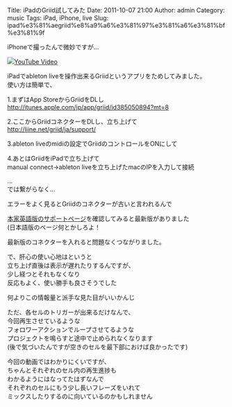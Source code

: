 Title: iPadのGriid試してみた
Date: 2011-10-07 21:00
Author: admin
Category: music
Tags: iPad, iPhone, live
Slug: ipad%e3%81%aegriid%e8%a9%a6%e3%81%97%e3%81%a6%e3%81%bf%e3%81%9f

iPhoneで撮ったんで微妙ですが…  

<object type="application/x-shockwave-flash" data="http://www.youtube.com/v/wNdTP61b3KA" width="400" height="300"><param name="movie" value="http://www.youtube.com/v/wNdTP61b3KA"></param><param name="quality" value="high"></param><param name="allowFullScreen" value="true"></param><!-- Fallback content -->[![](http://img.youtube.com/vi/wNdTP61b3KA/0.jpg)YouTube
Video](http://www.youtube.com/watch?v=wNdTP61b3KA)</object>

iPadでableton liveを操作出来るGriidというアプリをためしてみました。  
使い方は簡単で、

1.まずはApp StoreからGriidをDLし  
<http://itunes.apple.com/jp/app/griid/id385050894?mt=8>

2.ここからGriidコネクターをDLし、立ち上げて  
<http://liine.net/griid/ja/support/>

3.ableton liveのmidiの設定でGriidのコントロールをONにして

4.あとはGriidをiPadで立ち上げて  
manual connect→ableton liveを立ち上げたmacのIPを入力して接続

…  
では繋がらなく…

エラーをよく見るとGriidのコネクターが古いと言われるんで  

[本家英語版のサポートページ](http://liine.net/en/support/)を確認してみると最新版がありました  
(日本語版のページ何とかしろよ！

最新版のコネクターを入れると問題なくつながりました。

で、肝心の使い心地はというと  
立ち上げ直後は表示が遅れたりするんですが、  
少し経つとそれもなくなり  
反応もよく、使い勝手も良さそうでした

何よりこの情報量と派手な見た目がいいかんじ

ただ、各セルのトリガーが出来るだけなんで、  
今回再生させているような  
フォロワーアクションでループさせてるような  
プロジェクトを鳴らすと途中で止められなくなります  
(後で気づいたんですが空きのセルを最下部におけば良かったです)

今回の動画ではわかりにくいですが、  
ちゃんとそれぞれのセル内の再生進捗も  
わかるようにはなってたはずなんで  
それぞれのセルにもう少し長いフレーズをいれて  
ミックスしたりするのに向いているのかもしれません
